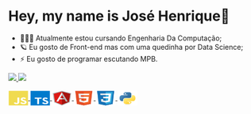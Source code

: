 <h1>Hey, my name is José Henrique👋</h1>

- 👨🏻‍💻 Atualmente estou cursando Engenharia Da Computação;
- 🪐 Eu gosto de Front-end mas com uma quedinha por Data Science;
- ⚡ Eu gosto de programar escutando MPB.

<div>
  <a href="https://github.com/var3sk">
  <img height="120em" src="https://github-readme-stats.vercel.app/api?username=var3sk&show_icons=true&theme=merko&include_all_commits=true&count_private=cobalt"/>
  <img height="120em" src="https://github-readme-stats.vercel.app/api/top-langs/?username=var3sk&layout=compact&langs_count=7&theme=dark"/>
  </div>

<div style="display: inline_block"><br>
  <img align="center" alt="jose-Js" height="30" width="40" src="https://raw.githubusercontent.com/devicons/devicon/master/icons/javascript/javascript-plain.svg">
  <img align="center" alt="jose-Ts" height="30" width="40" src="https://raw.githubusercontent.com/devicons/devicon/master/icons/typescript/typescript-plain.svg">
  <img align="center" alt="jose-React" height="30" width="40" src="https://raw.githubusercontent.com/devicons/devicon/master/icons/angularjs/angularjs-original.svg">
  <img align="center" alt="jose-HTML" height="30" width="40" src="https://raw.githubusercontent.com/devicons/devicon/master/icons/html5/html5-original.svg">
  <img align="center" alt="jose-CSS" height="30" width="40" src="https://raw.githubusercontent.com/devicons/devicon/master/icons/css3/css3-original.svg">
  <img align="center" alt="jose-Python" height="30" width="40" src="https://raw.githubusercontent.com/devicons/devicon/master/icons/python/python-original.svg">
</div>
  
  ##

